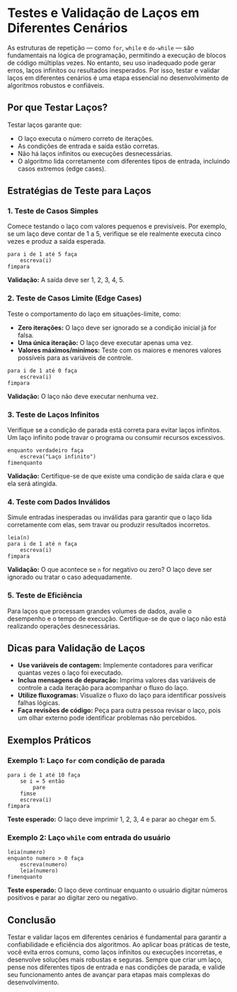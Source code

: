 
# Testes e Validação de Laços em Diferentes Cenários

As estruturas de repetição — como `for`, `while` e `do-while` — são fundamentais na lógica de programação, permitindo a execução de blocos de código múltiplas vezes. No entanto, seu uso inadequado pode gerar erros, laços infinitos ou resultados inesperados. Por isso, testar e validar laços em diferentes cenários é uma etapa essencial no desenvolvimento de algoritmos robustos e confiáveis.

## Por que Testar Laços?

Testar laços garante que:

- O laço executa o número correto de iterações.
- As condições de entrada e saída estão corretas.
- Não há laços infinitos ou execuções desnecessárias.
- O algoritmo lida corretamente com diferentes tipos de entrada, incluindo casos extremos (edge cases).

## Estratégias de Teste para Laços

### 1. Teste de Casos Simples

Comece testando o laço com valores pequenos e previsíveis. Por exemplo, se um laço deve contar de 1 a 5, verifique se ele realmente executa cinco vezes e produz a saída esperada.

```pseudocode
para i de 1 até 5 faça
    escreva(i)
fimpara
```

**Validação:** A saída deve ser 1, 2, 3, 4, 5.

### 2. Teste de Casos Limite (Edge Cases)

Teste o comportamento do laço em situações-limite, como:

- **Zero iterações:** O laço deve ser ignorado se a condição inicial já for falsa.
- **Uma única iteração:** O laço deve executar apenas uma vez.
- **Valores máximos/minímos:** Teste com os maiores e menores valores possíveis para as variáveis de controle.

```pseudocode
para i de 1 até 0 faça
    escreva(i)
fimpara
```

**Validação:** O laço não deve executar nenhuma vez.

### 3. Teste de Laços Infinitos

Verifique se a condição de parada está correta para evitar laços infinitos. Um laço infinito pode travar o programa ou consumir recursos excessivos.

```pseudocode
enquanto verdadeiro faça
    escreva("Laço infinito")
fimenquanto
```

**Validação:** Certifique-se de que existe uma condição de saída clara e que ela será atingida.

### 4. Teste com Dados Inválidos

Simule entradas inesperadas ou inválidas para garantir que o laço lida corretamente com elas, sem travar ou produzir resultados incorretos.

```pseudocode
leia(n)
para i de 1 até n faça
    escreva(i)
fimpara
```

**Validação:** O que acontece se `n` for negativo ou zero? O laço deve ser ignorado ou tratar o caso adequadamente.

### 5. Teste de Eficiência

Para laços que processam grandes volumes de dados, avalie o desempenho e o tempo de execução. Certifique-se de que o laço não está realizando operações desnecessárias.

## Dicas para Validação de Laços

- **Use variáveis de contagem:** Implemente contadores para verificar quantas vezes o laço foi executado.
- **Inclua mensagens de depuração:** Imprima valores das variáveis de controle a cada iteração para acompanhar o fluxo do laço.
- **Utilize fluxogramas:** Visualize o fluxo do laço para identificar possíveis falhas lógicas.
- **Faça revisões de código:** Peça para outra pessoa revisar o laço, pois um olhar externo pode identificar problemas não percebidos.

## Exemplos Práticos

### Exemplo 1: Laço `for` com condição de parada

```pseudocode
para i de 1 até 10 faça
    se i = 5 então
        pare
    fimse
    escreva(i)
fimpara
```

**Teste esperado:** O laço deve imprimir 1, 2, 3, 4 e parar ao chegar em 5.

### Exemplo 2: Laço `while` com entrada do usuário

```pseudocode
leia(numero)
enquanto numero > 0 faça
    escreva(numero)
    leia(numero)
fimenquanto
```

**Teste esperado:** O laço deve continuar enquanto o usuário digitar números positivos e parar ao digitar zero ou negativo.

## Conclusão

Testar e validar laços em diferentes cenários é fundamental para garantir a confiabilidade e eficiência dos algoritmos. Ao aplicar boas práticas de teste, você evita erros comuns, como laços infinitos ou execuções incorretas, e desenvolve soluções mais robustas e seguras. Sempre que criar um laço, pense nos diferentes tipos de entrada e nas condições de parada, e valide seu funcionamento antes de avançar para etapas mais complexas do desenvolvimento.
```
